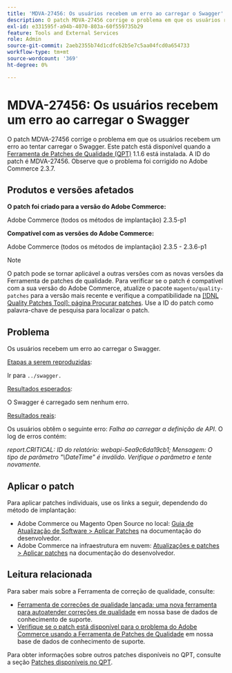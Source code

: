 ```yaml
---
title: 'MDVA-27456: Os usuários recebem um erro ao carregar o Swagger'
description: O patch MDVA-27456 corrige o problema em que os usuários recebem um erro ao tentar carregar o Swagger. Este patch está disponível quando a [Ferramenta de correções de qualidade (QPT)](https://experienceleague.adobe.com/pt-br/docs/commerce-operations/upgrade-guide/patches/overview) 1.1.6 está instalada. A ID do patch é MDVA-27456. Observe que o problema foi corrigido no Adobe Commerce 2.3.7.
exl-id: e331595f-a94b-4070-803a-60f559735b29
feature: Tools and External Services
role: Admin
source-git-commit: 2aeb2355b74d1cdfc62b5e7c5aa04fcd0a654733
workflow-type: tm+mt
source-wordcount: '369'
ht-degree: 0%

---
```


# MDVA-27456: Os usuários recebem um erro ao carregar o Swagger

O patch MDVA-27456 corrige o problema em que os usuários recebem um erro ao tentar carregar o Swagger. Este patch está disponível quando a [Ferramenta de Patches de Qualidade (QPT)](https://experienceleague.adobe.com/pt-br/docs/commerce-operations/upgrade-guide/patches/overview) 1.1.6 está instalada. A ID do patch é MDVA-27456. Observe que o problema foi corrigido no Adobe Commerce 2.3.7.

## Produtos e versões afetados

**O patch foi criado para a versão do Adobe Commerce:**

Adobe Commerce (todos os métodos de implantação) 2.3.5-p1

**Compatível com as versões do Adobe Commerce:**

Adobe Commerce (todos os métodos de implantação) 2.3.5 - 2.3.6-p1

>[!NOTE]
>
>O patch pode se tornar aplicável a outras versões com as novas versões da Ferramenta de patches de qualidade. Para verificar se o patch é compatível com a sua versão do Adobe Commerce, atualize o pacote `magento/quality-patches` para a versão mais recente e verifique a compatibilidade na [[!DNL Quality Patches Tool]: página Procurar patches](https://experienceleague.adobe.com/tools/commerce-quality-patches/index.html?lang=pt-BR). Use a ID do patch como palavra-chave de pesquisa para localizar o patch.

## Problema

Os usuários recebem um erro ao carregar o Swagger.

<u>Etapas a serem reproduzidas</u>:

Ir para `../swagger.`

<u>Resultados esperados</u>:

O Swagger é carregado sem nenhum erro.

<u>Resultados reais</u>:

Os usuários obtêm o seguinte erro: *Falha ao carregar a definição de API*. O log de erros contém:

*report.CRITICAL: ID do relatório: webapi-5ea9c6da19cb1; Mensagem: O tipo de parâmetro &quot;\DateTime&quot; é inválido. Verifique o parâmetro e tente novamente.*

## Aplicar o patch

Para aplicar patches individuais, use os links a seguir, dependendo do método de implantação:

* Adobe Commerce ou Magento Open Source no local: [Guia de Atualização de Software > Aplicar Patches](https://experienceleague.adobe.com/pt-br/docs/commerce-operations/tools/quality-patches-tool/usage) na documentação do desenvolvedor.
* Adobe Commerce na infraestrutura em nuvem: [Atualizações e patches > Aplicar patches](https://experienceleague.adobe.com/pt-br/docs/commerce-cloud-service/user-guide/develop/upgrade/apply-patches) na documentação do desenvolvedor.

## Leitura relacionada

Para saber mais sobre a Ferramenta de correção de qualidade, consulte:

* [Ferramenta de correções de qualidade lançada: uma nova ferramenta para autoatender correções de qualidade](/help/announcements/adobe-commerce-announcements/magento-quality-patches-released-new-tool-to-self-serve-quality-patches.md) em nossa base de dados de conhecimento de suporte.
* [Verifique se o patch está disponível para o problema do Adobe Commerce usando a Ferramenta de Patches de Qualidade](/help/support-tools/patches-available-in-qpt-tool/check-patch-for-magento-issue-with-magento-quality-patches.md) em nossa base de dados de conhecimento de suporte.

Para obter informações sobre outros patches disponíveis no QPT, consulte a seção [Patches disponíveis no QPT](https://support.magento.com/hc/en-us/sections/360010506631-Patches-available-in-QPT-tool-).
